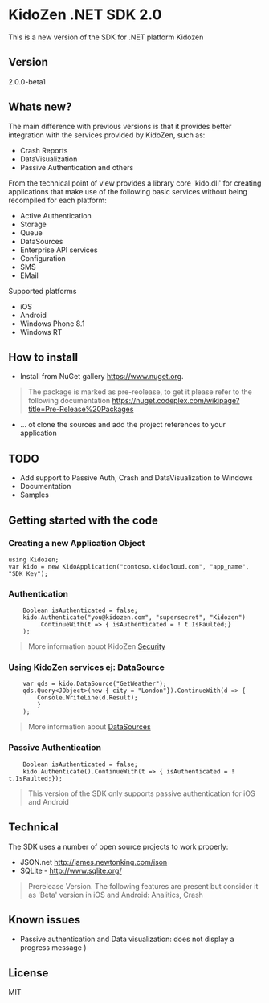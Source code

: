 # KidoZen .NET SDK 2.0
This is a new version of the SDK for .NET platform Kidozen 
## Version
2.0.0-beta1
## Whats new?
The main difference with previous versions is that it provides better integration with the services provided by KidoZen, such as:
- Crash Reports
- DataVisualization
- Passive Authentication and others 

From the technical point of view provides a library core 'kido.dll' for creating applications that make use of the following basic services without being recompiled for each platform: 
- Active Authentication 
- Storage 
- Queue 
- DataSources 
- Enterprise API services 
- Configuration 
- SMS 
- EMail

Supported platforms
  - iOS
  - Android
  - Windows Phone 8.1
  - Windows RT

## How to install
 - Install from NuGet gallery https://www.nuget.org. 
 >The package is marked as pre-reolease, to get it please refer to the following documentation https://nuget.codeplex.com/wikipage?title=Pre-Release%20Packages
 - ... ot clone the sources and add the project references to your application

## TODO
  - Add support to Passive Auth, Crash and DataVisualization to Windows
  - Documentation
  - Samples

## Getting started with the code
### Creating a new Application Object
```
using Kidozen;
var kido = new KidoApplication("contoso.kidocloud.com", "app_name", "SDK Key");
```
### Authentication
```
    Boolean isAuthenticated = false;
    kido.Authenticate("you@kidozen.com", "supersecret", "Kidozen")
        .ContinueWith(t => { isAuthenticated = ! t.IsFaulted;}
    );

```
> More information abuot KidoZen [Security](http://docs.kidozen.com/security-gateway/)

### Using KidoZen services ej: DataSource
```
    var qds = kido.DataSource("GetWeather");
    qds.Query<JObject>(new { city = "London"}).ContinueWith(d => {
        Console.WriteLine(d.Result);
        }
    );
```
> More information about [DataSources](http://docs.kidozen.com/data-sources/)


### Passive Authentication

```
    Boolean isAuthenticated = false;
    kido.Authenticate().ContinueWith(t => { isAuthenticated = ! t.IsFaulted;});
```
> This version of the SDK only supports passive authentication for iOS and Android

## Technical 

The SDK uses a number of open source projects to work properly:

* JSON.net http://james.newtonking.com/json
* SQLite - http://www.sqlite.org/

> Prerelease Version.
> The following features are present but consider it as 'Beta' version in iOS and Android: 
> Analitics, Crash


## Known issues
  - Passive authentication and Data visualization: does not display a progress message )

License
----

MIT

